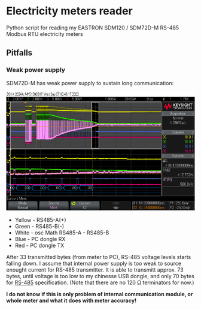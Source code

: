 # Electricity meters reader
Python script for reading my EASTRON SDM120 / SDM72D-M RS-485 Modbus RTU electricity meters

## Pitfalls

### Weak power supply

SDM72D-M has weak power supply to sustain long communication:

![Oscilloscope screenshot from RS-485 communication between computer with chinesse USB dongle and SDM72D-M](doc/osc/long_com.png "SDM72D-M weak power supply")

* Yellow - RS485-A(+)
* Green - RS485-B(-)
* White - osc Math RS485-A - RS485-B
* Blue - PC dongle RX
* Red - PC dongle TX

After 33 transmitted bytes (from meter to PC), RS-485 voltage levels starts falling down.
I assume that internal power supply is too weak to source enought current for RS-485 transmitter.
It is able to transmitt approx. 73 bytes, until voltage is too low to my chinesse USB dongle, and only 70 bytes for [RS-485](https://en.wikipedia.org/wiki/RS-485#Signals) specification.
(Note that there are no 120 Ω terminators for now.)

**I do not know if this is only problem of internal communication module, or whole meter and what it does with meter accuracy!**
